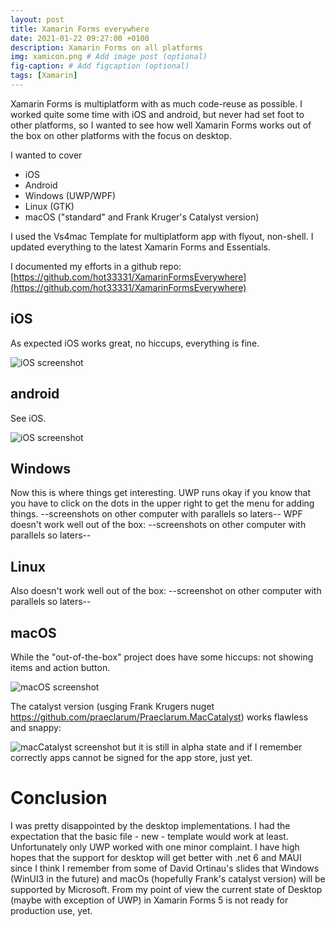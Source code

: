 ```yaml
---
layout: post
title: Xamarin Forms everywhere
date: 2021-01-22 09:27:00 +0100
description: Xamarin Forms on all platforms
img: xamicon.png # Add image post (optional)
fig-caption: # Add figcaption (optional)
tags: [Xamarin]
---
```

Xamarin Forms is multiplatform with as much code-reuse as possible. I worked quite some time with iOS and android, but never had set foot to other platforms, so I wanted to see how well Xamarin Forms works out of the box on other platforms with the focus on desktop.

I wanted to cover 
* iOS
* Android
* Windows (UWP/WPF)
* Linux (GTK)
* macOS ("standard" and Frank Kruger's Catalyst version)

I used the Vs4mac Template for multiplatform app with flyout, non-shell. I updated everything to the latest Xamarin Forms and Essentials.

I documented my efforts in a github repo: [https://github.com/hot33331/XamarinFormsEverywhere](https://github.com/hot33331/XamarinFormsEverywhere)


## iOS
As expected iOS works great, no hiccups, everything is fine.

![iOS screenshot](../assets/img/xf_ios.png)

## android
See iOS.

![iOS screenshot](../assets/img/xf_android.png)

## Windows
Now this is where things get interesting. UWP runs okay if you know that you have to click on the dots in the upper right to get the menu for adding things.
--screenshots on other computer with parallels so laters--
WPF doesn't work well out of the box:
--screenshots on other computer with parallels so laters--

## Linux
Also doesn't work well out of the box:
--screenshot on other computer with parallels so laters--

## macOS
While the "out-of-the-box" project does have some hiccups: not showing items and action button.

![macOS screenshot](../assets/img/xf_macos.png)

The catalyst version (usging Frank Krugers nuget https://github.com/praeclarum/Praeclarum.MacCatalyst) works flawless and snappy:

![macCatalyst screenshot](../assets/img/xf_catalyst.png)
but it is still in alpha state and if I remember correctly apps cannot be signed for the app store, just yet. 

# Conclusion
I was pretty disappointed by the desktop implementations. I had the expectation that the basic file - new - template would work at least. Unfortunately only UWP worked with one minor complaint. I have high hopes that the support for desktop will get better with .net 6 and MAUI since I think I remember from some of David Ortinau's slides that Windows (WinUI3 in the future) and macOs (hopefully Frank's catalyst version) will be supported by Microsoft. From my point of view the current state of Desktop (maybe with exception of UWP) in Xamarin Forms 5 is not ready for production use, yet.
